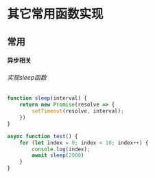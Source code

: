 <!--
 * @Description: 其它常用函数js实现
 * @Date: 2019-08-15 18:08:23
 * @LastEditors: phoebus
 * @LastEditTime: 2019-08-15 18:25:32
 -->
# 其它常用函数实现

## 常用

#### 异步相关

###### 实现sleep函数

``` js
function sleep(interval) {
	return new Promise(resolve => {
		setTimeout(resolve, interval);		
	})
}

async function test() {
	for (let index = 0; index < 10; index++) {
		console.log(index);
		await sleep(2000)
	}
}
```
